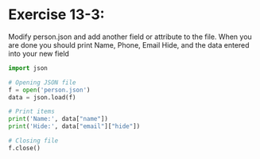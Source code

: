# Exercise 13-3:
Modify person.json and add another field or attribute to the file. When you are done you should print Name, Phone, Email Hide, and the data entered into your new field

```python
import json

# Opening JSON file
f = open('person.json')
data = json.load(f)

# Print items
print('Name:', data["name"])
print('Hide:', data["email"]["hide"])

# Closing file
f.close()
```

